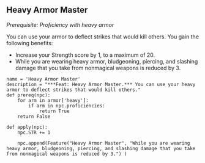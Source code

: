 ## Heavy Armor Master
*Prerequisite: Proficiency with heavy armor*

You can use your armor to deflect strikes that would kill others. You gain the following benefits:

* Increase your Strength score by 1, to a maximum of 20.
* While you are wearing heavy armor, bludgeoning, piercing, and slashing damage that you take from nonmagical weapons is reduced by 3.

```
name = 'Heavy Armor Master'
description = "***Feat: Heavy Armor Master.*** You can use your heavy armor to deflect strikes that would kill others."
def prereq(npc): 
    for arm in armor['heavy']:
        if arm in npc.proficiencies:
            return True
    return False

def apply(npc):
    npc.STR += 1

    npc.append(Feature("Heavy Armor Master", "While you are wearing heavy armor, bludgeoning, piercing, and slashing damage that you take from nonmagical weapons is reduced by 3.") )
```
